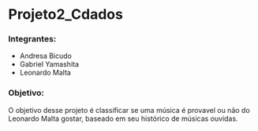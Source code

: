 # Projeto2_Cdados

### Integrantes: 
* Andresa Bicudo
* Gabriel Yamashita 
* Leonardo Malta

### Objetivo:
O objetivo desse projeto é classificar se uma música é provavel ou não do Leonardo Malta gostar, baseado em seu histórico de músicas ouvidas.
